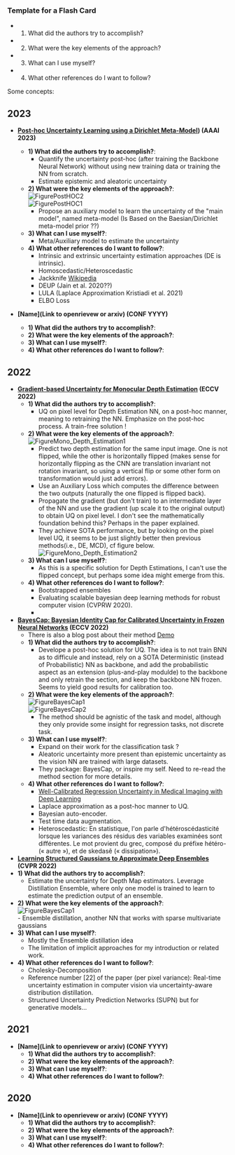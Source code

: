 ### Template for a Flash Card
  - 1) What did the authors try to accomplish?
  - 2) What were the key elements of the approach?
  - 3) What can I use myself?
  - 4) What other references do I want to follow?


Some concepts: 

## 2023
 - **[Post-hoc Uncertainty Learning using a Dirichlet Meta-Model](https://openreview.net/forum?id=M9vtjDX07Bv&referrer=%5Bthe%20profile%20of%20Maohao%20Shen%5D(%2Fprofile%3Fid%3D~Maohao_Shen1))) (AAAI 2023)**
   - **1) What did the authors try to accomplish?**: 
     - Quantify the uncertainty post-hoc (after training the Backbone Neural Network) without using new training data or training the NN from scratch.
     - Estimate epistemic and aleatoric uncertainty
   - **2) What were the key elements of the approach?**:  
     ![FigurePostHOC2](./img/Post_HOC_2.png)  
     ![FigurePostHOC1](./img/Post_HOC_1.png)  
     - Propose an auxiliary model to learn the uncertainty of the "main model", named meta-model (Is Based on the Baesian/Dirichlet meta-model prior ??)
   - **3) What can I use myself?**:
     - Meta/Auxiliary model to estimate the uncertainty
   - **4) What other references do I want to follow?**: 
     - Intrinsic and extrinsic uncertainty estimation approaches (DE is intrinsic).
     - Homoscedastic/Heteroscedastic 
     - Jackknife [Wikipedia](https://fr.wikipedia.org/wiki/Jackknife)
     - DEUP (Jain et al. 2020??)
     - LULA (Laplace Approximation Kristiadi et al. 2021)
     - ELBO Loss
  
 - **[Name](Link to openrievew or arxiv) (CONF YYYY)**
   - **1) What did the authors try to accomplish?**: 
   - **2) What were the key elements of the approach?**:  
   - **3) What can I use myself?**:
   - **4) What other references do I want to follow?**: 


## 2022
 - **[Gradient-based Uncertainty for Monocular Depth Estimation](<https://arxiv.org/abs/2208.02005>) (ECCV 2022)**
   - **1) What did the authors try to accomplish?**:
     - UQ on pixel level for Depth Estimation NN, on a post-hoc manner, meaning to retraining the NN. Emphasize on the post-hoc process. A train-free solution !
   - **2) What were the key elements of the approach?**: 
     ![FigureMono_Depth_Estimation1](./img/Mono_Depth_Estimation_1.png)
     - Predict two depth estimation for the same input image. One is not flipped, while the other is horizontally flipped (makes sense for horizontally flipping as the CNN are translation invariant not rotation invariant, so using a vertical flip or some other form on transformation would just add errors).
     - Use an Auxiliary Loss which computes the difference between the two outputs (naturally the one flipped is flipped back).
     - Propagate the gradient (but don't train) to an intermediate layer of the NN and use the gradient (up scale it to the original output) to obtain UQ on pixel level. I don't see the mathematically foundation behind this? Perhaps in the paper explained.
     - They achieve SOTA performance, but by looking on the pixel level UQ, it seems to be just slightly better then previous methods(i.e., DE, MCD), cf figure below.
     ![FigureMono_Depth_Estimation2](./img/Mono_Depth_Estimation_2.png)  
   - **3) What can I use myself?**:
     - As this is a specific solution for Depth Estimations, I can't use the flipped concept, but perhaps some idea might emerge from this.
   - **4) What other references do I want to follow?**: 
     - Bootstrapped ensembles
     - Evaluating scalable bayesian deep learning methods for robust computer vision (CVPRW 2020).
     - 
 - **[BayesCap: Bayesian Identity Cap for Calibrated Uncertainty in Frozen Neural Networks](<https://arxiv.org/abs/2207.06873>) (ECCV 2022)**
   - There is also a blog post about their method [Demo](https://www.eml-unitue.de/publication/BayesCap)
   - **1) What did the authors try to accomplish?**: 
     - Develope a post-hoc solution for UQ. The idea is to not train BNN as to difficule and instead, rely on a SOTA Deterministic (instead of Probabilistic) NN as backbone, and add the probabilistic aspect as an extension (plus-and-play modulde) to the backbone and only retrain the section, and keep the backbone NN frozen. Seems to yield good results for calibration too.
   - **2) What were the key elements of the approach?**:  
     ![FigureBayesCap1](./img/BayesCap_01.png)  
     ![FigureBayesCap2](./img/BayesCap_02.png)   
     - The method should be agnistic of the task and model, although they only provide some insight for regression tasks, not discrete task.
   - **3) What can I use myself?**:
     - Expand on their work for the classification task ?
     - Aleatoric uncertainty more present than epistemic uncertainty as the vision NN are trained with large datasets.
     - They package: BayesCap, or inspire my self. Need to re-read the method section for more details.
   - **4) What other references do I want to follow?**: 
     - [Well-Calibrated Regression Uncertainty in Medical Imaging with Deep Learning](https://proceedings.mlr.press/v121/laves20a.html)
     - Laplace approximation as a post-hoc manner to UQ.
     - Bayesian auto-encoder.
     - Test time data augmentation.
     - Heteroscedastic: En statistique, l'on parle d'hétéroscédasticité lorsque les variances des résidus des variables examinées sont différentes. Le mot provient du grec, composé du préfixe hétéro- (« autre »), et de skedasê (« dissipation»).
  - **[Learning Structured Gaussians to Approximate Deep Ensembles](<https://arxiv.org/abs/2203.15485>) (CVPR 2022)**
   - **1) What did the authors try to accomplish?**: 
     - Estimate the uncertainty for Depth Map estimators. Leverage Distillation Ensemble, where only one model is trained to learn to estimate the prediction output of an ensemble. 
   - **2) What were the key elements of the approach?**:  
     ![FigureBayesCap1](./img/SUPN.png)  
    - Ensemble distillation, another NN that works with sparse multivariate gaussians 
   - **3) What can I use myself?**:
     - Mostly the Ensemble distillation idea
     - The limitation of implicit approaches for my introduction or related work.
   - **4) What other references do I want to follow?**: 
     - Cholesky-Decomposition
     - Reference number [22] of the paper (per pixel variance): Real-time uncertainty estimation in computer vision via uncertainty-aware distribution distillation.  
     - Structured Uncertainty Prediction Networks (SUPN) but for generative models...
## 2021
 - **[Name](Link to openrievew or arxiv) (CONF YYYY)**
   - **1) What did the authors try to accomplish?**: 
   - **2) What were the key elements of the approach?**:  
   - **3) What can I use myself?**:
   - **4) What other references do I want to follow?**: 


## 2020
 - **[Name](Link to openrievew or arxiv) (CONF YYYY)**
   - **1) What did the authors try to accomplish?**: 
   - **2) What were the key elements of the approach?**:  
   - **3) What can I use myself?**:
   - **4) What other references do I want to follow?**: 